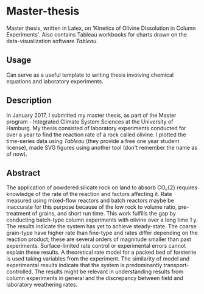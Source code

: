 # Master-thesis
Master thesis, written in Latex, on 'Kinetics of Olivine Dissolution in Column Experiments'. Also contains Tableau workbooks for charts drawn on the data-visualization software *Tableau*.

## Usage
Can serve as a useful template to writing thesis involving chemical equations and laboratory experiments. 

## Description
In January 2017, I submitted my master thesis, as part of the Master program - Integrated Climate System Sciences at the University of Hamburg. My thesis consisted of laboratory experiments conducted for over a year to find the reaction rate of a rock called olivine. I plotted the time-series data using *Tableau* (they provide a free one year student license), made SVG figures using another tool (don't remember the name as of now).

## Abstract

The application of powdered silicate rock on land to absorb CO_{2} requires knowledge of the rate of the reaction and factors affecting it. Rate measured using mixed-flow reactors and batch reactors maybe be inaccurate for this purpose because of the low rock to volume ratio, pre-treatment of grains, and short run time. This work fulfills the gap by conducting batch-type column experiments with olivine over a long time 1 y. The results indicate the system has yet to achieve steady-state. The coarse grain-type have higher rate than fine-type and rates differ depending on the reaction product; these are several orders of magnitude smaller than past experiments. Surface-limited rate control or experimental errors cannot explain these results. A theoretical rate model for a packed bed of forsterite is used taking variables from the experiment. The similarity of model and experimental results indicate that the system is predominantly transport-controlled. The results might be relevant in understanding results from column experiments in general and the discrepancy between field and laboratory weathering rates.

